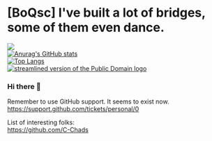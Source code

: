 # [BoQsc]  I've built a lot of bridges, some of them even dance.
  [![](https://openclipart.org/image/400px/311437)](https://openclipart.org/detail/311437/cottage-from-glitch)  
[![Anurag's GitHub stats](https://github-readme-stats.vercel.app/api?username=boqsc&show_icons=true&theme=merko)](#)   
[![Top Langs](https://github-readme-stats.vercel.app/api/top-langs/?username=boqsc&layout=compact&theme=merko)](#)  
[![streamlined version of the Public Domain logo](https://openclipart.org/image/400px/211358)](https://openclipart.org/detail/211358/public-domain-logo)

### Hi there 👋

<!--
**BoQsc/BoQsc** is a ✨ _special_ ✨ repository because its `README.md` (this file) appears on your GitHub profile.

Here are some ideas to get you started:

- 🔭 I’m currently working on ...
- 🌱 I’m currently learning ...
- 👯 I’m looking to collaborate on ...
- 🤔 I’m looking for help with ...
- 💬 Ask me about ...
- 📫 How to reach me: ...
- 😄 Pronouns: ...
- ⚡ Fun fact: ...
-->

Remember to use GitHub support. It seems to exist now.  
https://support.github.com/tickets/personal/0

List of interesting folks:  
https://github.com/C-Chads
